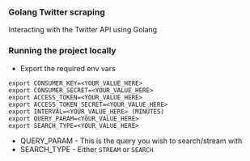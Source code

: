 ### Golang Twitter scraping
Interacting with the Twitter API using Golang

### Running the project locally
- Export the required env vars 
```
export CONSUMER_KEY=<YOUR_VALUE_HERE>
export CONSUMER_SECRET=<YOUR_VALUE_HERE>
export ACCESS_TOKEN=<YOUR_VALUE_HERE>
export ACCESS_TOKEN_SECRET=<YOUR_VALUE_HERE>
export INTERVAL=<YOUR_VALUE_HERE> (MINUTES)
export QUERY_PARAM=<YOUR_VALUE_HERE>
export SEARCH_TYPE=<YOUR_VALUE_HERE>
```

- QUERY_PARAM - This is the query you wish to search/stream with
- SEARCH_TYPE - Either `STREAM` or `SEARCH` 